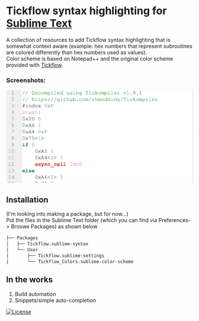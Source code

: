 # Tickflow syntax highlighting for [Sublime Text](https://www.sublimetext.com)
A collection of resources to add Tickflow syntax highlighting that is somewhat context aware (example: hex numbers that represent subroutines are colored differently than hex numbers used as values).  
Color scheme is based on Notepad++ and the original color scheme provided with [Tickflow](https://github.com/rhmodding/Tickompiler).


### Screenshots:
![screenshots](https://github.com/optiMiskit/tickflow-syntax-highlighting-for-sublime/blob/main/Screenshots.gif)

## Installation
(I'm looking into making a package, but for now...)  
Put the files in the Sublime Text folder (which you can find via Preferences-> Broswe Packages) as shown below

    ├── Packages
    │   ├── Tickflow.sublime-syntax
    │   └── User
    │       ├── Tickflow.sublime-settings
    │       └── Tickflow_Colors.sublime-color-scheme

## In the works
1. Build automation
2. Snippets/simple auto-completion  


[![License](https://img.shields.io/badge/License-MIT-green.svg)](https://github.com/optiMiskit/tickflow-syntax-highlighting-for-sublime/blob/main/LICENSE)
